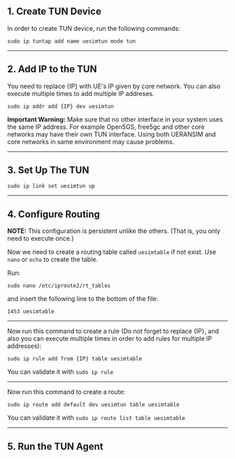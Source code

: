 ## 1. Create TUN Device

In order to create TUN device, run the following commands:

```
sudo ip tuntap add name uesimtun mode tun
```

---

## 2. Add IP to the TUN

You need to replace {IP} with UE's IP given by core network. You can also execute multiple times to add multiple IP addreses.

```
sudo ip addr add {IP} dev uesimtun
```

**Important Warning:** Make sure that no other interface in your system uses the same IP address. For example Open5GS, free5gc and other core networks may have their own TUN interface. Using both UERANSIM and core networks in same environment may cause problems.

---

## 3. Set Up The TUN

```
sudo ip link set uesimtun up
```
---
## 4. Configure Routing

**NOTE:** This configuration is persistent unlike the others. (That is, you only need to execute once.)

Now we need to create a routing table called `uesimtable` if not exist. Use `nano` or `echo` to create the table.

Run:
```
sudo nano /etc/iproute2/rt_tables
```

and insert the following line to the bottom of the file:
```
1453 uesimtable
```

---
Now run this command to create a rule (Do not forget to replace {IP}, and also you can execute multiple times in order to add  rules for multiple IP addresses):

```
sudo ip rule add from {IP} table uesimtable
```

You can validate it with `sudo ip rule`

---

Now run this command to create a route:
```
sudo ip route add default dev uesimtun table uesimtable
```

You can validate it with `sudo ip route list table uesimtable`

---

## 5. Run the TUN Agent

